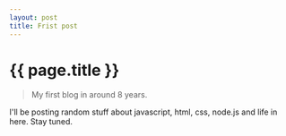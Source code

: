 ```yaml
---
layout: post
title: Frist post
---
```


{{ page.title }}
================

> My first blog in around 8 years.

I'll be posting random stuff about javascript, html, css, node.js and life in here. Stay tuned.